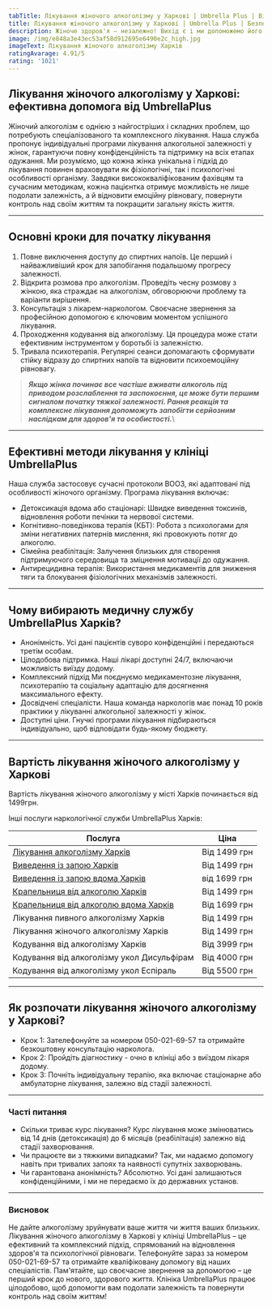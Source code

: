 ```yaml
---
tabTitle: Лікування жіночого алкоголізму у Харкові | Umbrella Plus | Від 1499 грн
title: Лікування жіночого алкоголізму у Харкові | Umbrella Plus | Безпечна наркологія
description: Жіноче здоров'я – незалежно! Вихід є і ми допоможемо його знайти.
image: /img/e848a3e43ec53af58d912695e6490e2c_high.jpg
imageText: Лікування жіночого алкоголізму Харків
ratingAvarage: 4.91/5
rating: '1021'
---
```


## Лікування жіночого алкоголізму у Харкові: ефективна допомога від UmbrellaPlus

Жіночий алкоголізм є однією з найгостріших і складних проблем, що потребують спеціалізованого та комплексного лікування. Наша служба пропонує індивідуальні програми лікування алкогольної залежності у жінок, гарантуючи повну конфіденційність та підтримку на всіх етапах одужання. Ми розуміємо, що кожна жінка унікальна і підхід до лікування повинен враховувати як фізіологічні, так і психологічні особливості організму. Завдяки висококваліфікованим фахівцям та сучасним методикам, кожна пацієнтка отримує можливість не лише подолати залежність, а й відновити емоційну рівновагу, повернути контроль над своїм життям та покращити загальну якість життя.

***

## Основні кроки для початку лікування

1. Повне виключення доступу до спиртних напоїв. Це перший і найважливіший крок для запобігання подальшому прогресу залежності.
2. Відкрита розмова про алкоголізм. Проведіть чесну розмову з жінкою, яка страждає на алкоголізм, обговорюючи проблему та варіанти вирішення.
3. Консультація з лікарем-наркологом. Своєчасне звернення за професійною допомогою є ключовим моментом успішного лікування.
4. Проходження кодування від алкоголізму. Ця процедура може стати ефективним інструментом у боротьбі із залежністю.
5. Тривала психотерапія. Регулярні сеанси допомагають сформувати стійку відразу до спиртних напоїв та відновити психоемоційну рівновагу.

> ***Якщо жінка починає все частіше вживати алкоголь під приводом розслаблення та заспокоєння, це може бути першим сигналом початку тяжкої залежності. Рання реакція та комплексне лікування допоможуть запобігти серйозним наслідкам для здоров'я та особистості.***\\

***

## Ефективні методи лікування у клініці UmbrellaPlus

Наша служба застосовує сучасні протоколи ВООЗ, які адаптовані під особливості жіночого організму. Програма лікування включає:

* Детоксикація вдома або стаціонарі: Швидке виведення токсинів, відновлення роботи печінки та нервової системи.
* Когнітивно-поведінкова терапія (КБТ): Робота з психологами для зміни негативних патернів мислення, які провокують потяг до алкоголю.
* Сімейна реабілітація: Залучення близьких для створення підтримуючого середовища та зміцнення мотивації до одужання.
* Антирецидивна терапія: Використання медикаментів для зниження тяги та блокування фізіологічних механізмів залежності.

***

## Чому вибирають медичну службу UmbrellaPlus Харків?

* Анонімність. Усі дані пацієнтів суворо конфіденційні і передаються третім особам.
* Цілодобова підтримка. Наші лікарі доступні 24/7, включаючи можливість виїзду додому.
* Комплексний підхід Ми поєднуємо медикаментозне лікування, психотерапію та соціальну адаптацію для досягнення максимального ефекту.
* Досвідчені спеціалісти. Наша команда наркологів має понад 10 років практики у лікуванні алкогольної залежності у жінок.
* Доступні ціни. Гнучкі програми лікування підбираються індивідуально, щоб відповідати будь-якому бюджету.

***

## Вартість лікування жіночого алкоголізму у Харкові

Вартість лікування жіночого алкоголізму у місті Харків починається від 1499грн.

Інші послуги наркологічної служби UmbrellaPlus Харків:

| Послуга                                                                                                                    | Ціна         |
| -------------------------------------------------------------------------------------------------------------------------- | ------------ |
| [Лікування алкоголізму Харків](https://umbrella-plus.com.ua/uk/kharkiv/lechenie-alkogolizma-kharkiv-ua/)                   | Від 1499 грн |
| [Виведення із запою Харків](https://umbrella-plus.com.ua/uk/kharkiv/vivod-iz-zapoia-kharkiv-ua/)                           | Від 1499 грн |
| [Виведення із запою вдома Харків](https://umbrella-plus.com.ua/uk/kharkiv/vivod-iz-zapoia-na-domy-kharkiv-ua/)             | від 1699 грн |
| [Крапельниця від алкоголю Харків](https://umbrella-plus.com.ua/uk/kharkiv/kapelnica_ot_alkogola_kharkiv-ua/)               | Від 1499 грн |
| [Крапельниця від алкоголю вдома Харків](https://umbrella-plus.com.ua/uk/kharkiv/kapelnica_ot_alkogola_na_domy_kharkiv_ua/) | Від 1699 грн |
| Лікування пивного алкоголізму Харків                                                                                       | Від 1499 грн |
| Лікування жіночого алкоголізму Харків                                                                                      | Від 1499 грн |
| Кодування від алкоголізму Харків                                                                                           | Від 3999 грн |
| Кодування від алкоголізму укол Дисульфірам                                                                                 | Від 4000 грн |
| Кодування від алкоголізму укол Еспіраль                                                                                    | Від 5500 грн |

***

## Як розпочати лікування жіночого алкоголізму у Харкові?

* Крок 1: Зателефонуйте за номером 050-021-69-57 та отримайте безкоштовну консультацію нарколога.
* Крок 2: Пройдіть діагностику - очно в клініці або з виїздом лікаря додому.
* Крок 3: Почніть індивідуальну терапію, яка включає стаціонарне або амбулаторне лікування, залежно від стадії залежності.

***

### Часті питання

* Скільки триває курс лікування?
  Курс лікування може змінюватись від 14 днів (детоксикація) до 6 місяців (реабілітація) залежно від стадії захворювання.
* Чи працюєте ви з тяжкими випадками?
  Так, ми надаємо допомогу навіть при тривалих запоях та наявності супутніх захворювань.
* Чи гарантована анонімність?
  Абсолютно. Усі дані залишаються конфіденційними, і ми не передаємо їх до державних установ.

***

### Висновок

Не дайте алкоголізму зруйнувати ваше життя чи життя ваших близьких. Лікування жіночого алкоголізму в Харкові у клініці UmbrellaPlus – це ефективний та комплексний підхід, спрямований на відновлення здоров'я та психологічної рівноваги. Телефонуйте зараз за номером 050-021-69-57 та отримайте кваліфіковану допомогу від наших спеціалістів. Пам'ятайте, що своєчасне звернення за допомогою – це перший крок до нового, здорового життя. Клініка UmbrellaPlus працює цілодобово, щоб допомогти вам подолати залежність та повернути контроль над своїм життям!
